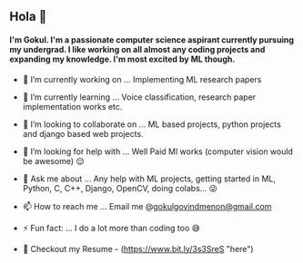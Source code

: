 ## Hola 👋

#### I'm Gokul. I'm a passionate computer science aspirant currently pursuing my undergrad. I like working on all almost any coding projects and expanding my knowledge. I'm most excited by ML though. 

- 🔭 I’m currently working on ... Implementing ML research papers
- 🌱 I’m currently learning ... Voice classification, research paper implementation works etc.
- 👯 I’m looking to collaborate on ... ML based projects, python projects and django based web projects.
- 🤔 I’m looking for help with ... Well Paid Ml works (computer vision would be awesome) :relieved:
- 💬 Ask me about ... Any help with ML projects, getting started in ML, Python, C, C++, Django, OpenCV, doing colabs... :stuck_out_tongue_winking_eye:
- 📫 How to reach me ... Email me @gokulgovindmenon@gmail.com
- ⚡ Fun fact: ... I do a lot more than coding too :sweat_smile:

- :muscle: Checkout my Resume - (https://www.bit.ly/3s3SreS "here")
